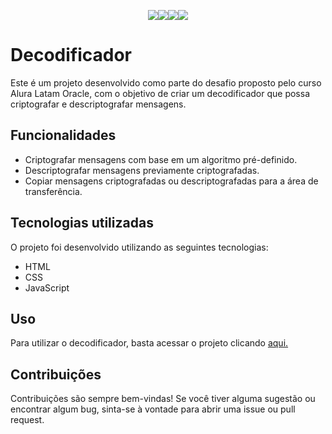 <div align="center">

<img src="https://img.shields.io/badge/HTML-red?style=flat-square&logo=html5&logoColor=white" /><img src="https://img.shields.io/badge/CSS-blue?style=flat-square&labelColor=555555&logo=css3&logoColor=white" /><img src="https://img.shields.io/badge/JavaScript-yellow?style=flat-square&labelColor=555555&logo=javascript&logoColor=white" /><img src="https://img.shields.io/github/last-commit/MarceloKade/Challenge_AluraLatam-Oracle-Decodificador_04-2023" />

</div>

# Decodificador

Este é um projeto desenvolvido como parte do desafio proposto pelo curso Alura Latam Oracle, com o objetivo de criar um decodificador que possa criptografar e descriptografar mensagens.

## Funcionalidades

- Criptografar mensagens com base em um algoritmo pré-definido.
- Descriptografar mensagens previamente criptografadas.
- Copiar mensagens criptografadas ou descriptografadas para a área de transferência.

## Tecnologias utilizadas

O projeto foi desenvolvido utilizando as seguintes tecnologias:

- HTML
- CSS
- JavaScript

## Uso

Para utilizar o decodificador, basta acessar o projeto clicando [aqui.](https://marcelokade.github.io/Challenge_AluraLatam-Oracle-Decodificador_04-2023/)

## Contribuições

Contribuições são sempre bem-vindas! Se você tiver alguma sugestão ou encontrar algum bug, sinta-se à vontade para abrir uma issue ou pull request.
